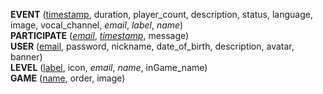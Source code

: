 **EVENT** (<ins>timestamp</ins>, duration, player_count, description, status, language, image, vocal_channel, _email_, _label_, _name_)  
**PARTICIPATE** (<ins>_email_</ins>, <ins>_timestamp_</ins>, message)  
**USER** (<ins>email</ins>, password, nickname, date_of_birth, description, avatar, banner)  
**LEVEL** (<ins>label</ins>, icon, _email_, _name_, inGame_name)  
**GAME** (<ins>name</ins>, order, image)